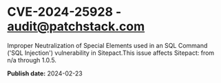 # CVE-2024-25928 - audit@patchstack.com

Improper Neutralization of Special Elements used in an SQL Command ('SQL Injection') vulnerability in Sitepact.This issue affects Sitepact: from n/a through 1.0.5.



**Publish date:** 2024-02-23
